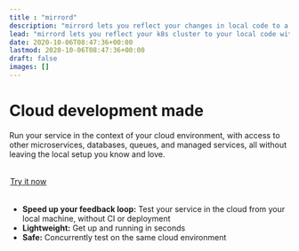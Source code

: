 ```yaml
---
title : "mirrord"
description: "mirrord lets you reflect your changes in local code to a k8s cluster without building or deploying"
lead: "mirrord lets you reflect your k8s cluster to your local code without interrupting it"
date: 2020-10-06T08:47:36+00:00
lastmod: 2020-10-06T08:47:36+00:00
draft: false
images: []
---
```



<h1>Cloud development made <span id="typewriter"></span></h1>

Run your service in the context of your cloud environment, with access to other microservices, databases, queues, and managed services, all without leaving the local setup you know and love.

<br>
<div class="nav-pills nav-fill justify-content-center">
<a href="#pills-tab" class="btn col-5 nav-link active nav-fill" style="display: inline-block; padding: 0.1em">Try it now</a>
</div>
<br>

- **Speed up your feedback loop:** Test your service in the cloud from your local machine, without CI or deployment
- **Lightweight:** Get up and running in seconds 
- **Safe:** Concurrently test on the same cloud environment